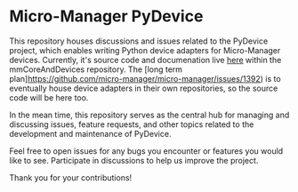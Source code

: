 # Micro-Manager PyDevice

This repository houses discussions and issues related to the PyDevice project, which enables writing Python device adapters for Micro-Manager devices. Currently, it's source code and documenation live [here](https://github.com/micro-manager/mmCoreAndDevices/tree/main/DeviceAdapters/PyDevice) within the mmCoreAndDevices repository. The [long term plan]https://github.com/micro-manager/micro-manager/issues/1392) is to eventually house device adapters in their own repositories, so the source code will be here too.

In the mean time, this repository serves as the central hub for managing and discussing issues, feature requests, and other topics related to the development and maintenance of PyDevice.

Feel free to open issues for any bugs you encounter or features you would like to see. Participate in discussions to help us improve the project.

Thank you for your contributions!
